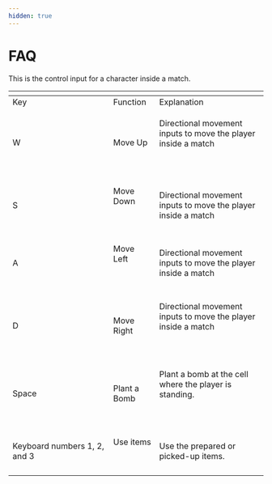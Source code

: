 ```yaml
---
hidden: true
---
```


# FAQ

This is the control input for a character inside a match.

<table data-header-hidden><thead><tr><th width="183"></th><th></th><th></th></tr></thead><tbody><tr><td>Key</td><td>Function</td><td>Explanation</td></tr><tr><td>W</td><td>Move Up</td><td><p>Directional movement inputs to move the player inside a match</p><p><br></p></td></tr><tr><td>S</td><td><p>Move Down</p><p><br></p></td><td>Directional movement inputs to move the player inside a match</td></tr><tr><td>A</td><td><p>Move Left</p><p><br></p></td><td>Directional movement inputs to move the player inside a match</td></tr><tr><td>D</td><td>Move Right</td><td><p>Directional movement inputs to move the player inside a match</p><p><br></p></td></tr><tr><td>Space</td><td>Plant a Bomb</td><td><p>Plant a bomb at the cell where the player is standing.</p><p><br></p></td></tr><tr><td>Keyboard numbers 1, 2, and 3</td><td><p>Use items</p><p><br></p></td><td>Use the prepared or picked-up items.</td></tr></tbody></table>
